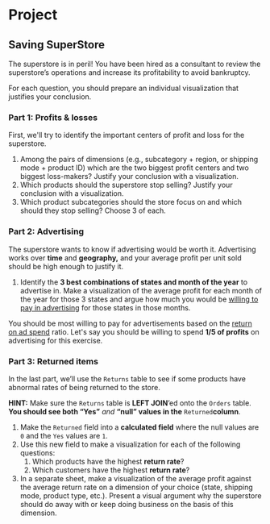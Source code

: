 # Project

## Saving SuperStore

The superstore is in peril! You have been hired as a consultant to review the superstore’s operations and increase its profitability to avoid bankruptcy.

For each question, you should prepare an individual visualization that justifies your conclusion.

### Part 1: Profits & losses

First, we'll try to identify the important centers of profit and loss for the superstore.

1. Among the pairs of dimensions (e.g., subcategory + region, or shipping mode + product ID) which are the two biggest profit centers and two biggest loss-makers? Justify your conclusion with a visualization.
2. Which products should the superstore stop selling? Justify your conclusion with a visualization.
3. Which product subcategories should the store focus on and which should they stop selling? Choose 3 of each.

### Part 2: Advertising

The superstore wants to know if advertising would be worth it. Advertising works over **time** and **geography,** and your average profit per unit sold should be high enough to justify it.

1. Identify the **3 best combinations of states and month of the year** to advertise in. Make a visualization of the average profit for each month of the year for those 3 states and argue how much you would be [willing to pay in advertising](https://beprofit.co/a/blog/what-is-considered-a-good-roas-for-e-commerce) for those states in those months.

You should be most willing to pay for advertisements based on the [return on ad spend](https://corporatefinanceinstitute.com/resources/accounting/roas-return-on-ad-spend/) ratio. Let's say you should be willing to spend **1/5 of profits** on advertising for this exercise.

### Part 3: Returned items

In the last part, we’ll use the `Returns` table to see if some products have abnormal rates of being returned to the store.

**HINT:** Make sure the `Returns` table is **LEFT JOIN**’ed onto the `Orders` table. **You should see both “Yes”** _and_ **“null” values in the** `Returned`**column**.

1. Make the `Returned` field into a **calculated field** where the null values are `0` and the `Yes` values are `1`.
2. Use this new field to make a visualization for each of the following questions:
   1. Which products have the highest **return rate**?
   2. Which customers have the highest **return rate**?
3. In a separate sheet, make a visualization of the average profit against the average return rate on a dimension of your choice (state, shipping mode, product type, etc.). Present a visual argument why the superstore should do away with or keep doing business on the basis of this dimension.
